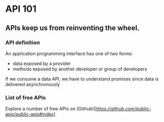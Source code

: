 # API 101
## APIs keep us from reinventing the wheel.

### API definition

An application programming interface has one of two forms:
- data exposed by a provider
- methods exposed by another developer or group of developers

If we consume a data API, we have to understand promises since data is delivered asynchronously

### List of free APIs
Explore a number of free APIs on (Github)[https://github.com/public-apis/public-apis#index]